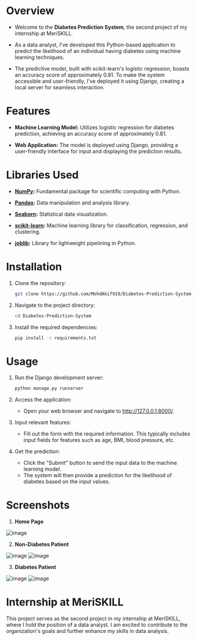 # Overview

- Welcome to the **Diabetes Prediction System**, the second project of my internship at MeriSKILL.
  
- As a data analyst, I've developed this Python-based application to predict the likelihood of an individual having diabetes using machine learning techniques.

- The predictive model, built with scikit-learn's logistic regression, boasts an accuracy score of approximately 0.81. To make the system accessible and user-friendly, I've deployed it using Django, creating a local server for seamless interaction.

# Features

- **Machine Learning Model:** Utilizes logistic regression for diabetes prediction, achieving an accuracy score of approximately 0.81.

- **Web Application:** The model is deployed using Django, providing a user-friendly interface for input and displaying the prediction results.

# Libraries Used

- **[NumPy](https://numpy.org/):** Fundamental package for scientific computing with Python.
   
- **[Pandas](https://pandas.pydata.org/):** Data manipulation and analysis library.
   
- **[Seaborn](https://seaborn.pydata.org/):** Statistical data visualization.
   
- **[scikit-learn](https://scikit-learn.org/stable/):** Machine learning library for classification, regression, and clustering.
  
- **[joblib](https://joblib.readthedocs.io/en/latest/):** Library for lightweight pipelining in Python.
  
# Installation

1. Clone the repository:

   ```bash
   git clone https://github.com/MohdAkif919/Diabetes-Prediction-System.git
   
2. Navigate to the project directory:

   ```bash
   cd Diabetes-Prediction-System

3. Install the required dependencies:

   ```bash
   pip install -r requirements.txt

# Usage

1. Run the Django development server:

   ```bash
   python manage.py runserver

2. Access the application:
   - Open your web browser and navigate to http://127.0.0.1:8000/.

3. Input relevant features:
   - Fill out the form with the required information. This typically includes input fields for features such as age, BMI, blood pressure, etc.
     
4. Get the prediction:
   - Click the "Submit" button to send the input data to the machine learning model.
   - The system will then provide a prediction for the likelihood of diabetes based on the input values.

# Screenshots

1. **Home Page**
   
![image](https://github.com/MohdAkif919/Diabetes-Prediction-System/assets/58876003/36deb62a-e437-4a81-8c76-ff87f5cedfe8)

2. **Non-Diabetes Patient**
   
![image](https://github.com/MohdAkif919/Diabetes-Prediction-System/assets/58876003/5922b9b0-ba3a-4cbd-942a-29de6cf56926)
![image](https://github.com/MohdAkif919/Diabetes-Prediction-System/assets/58876003/330a8fc7-b460-4dee-b859-5741c459845c)

3. **Diabetes Patient**
   
![image](https://github.com/MohdAkif919/Diabetes-Prediction-System/assets/58876003/8fd88fcd-5afd-4429-b128-97c82cf03969)
![image](https://github.com/MohdAkif919/Diabetes-Prediction-System/assets/58876003/5f5de7e1-5458-40c2-b567-a851da36c375)

# Internship at MeriSKILL

This project serves as the second project in my internship at MeriSKILL, where I hold the position of a data analyst. I am excited to contribute to the organization's goals and further enhance my skills in data analysis.
